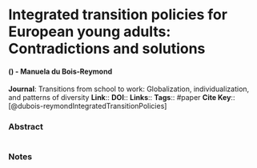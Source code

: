 # Integrated transition policies for European young adults: Contradictions and solutions
#### () - Manuela du Bois-Reymond
**Journal**: Transitions from school to work: Globalization, individualization, and patterns of diversity
**Link**:: 
**DOI**:: 
**Links**:: 
**Tags**:: #paper
**Cite Key**:: [@dubois-reymondIntegratedTransitionPolicies]

### Abstract

```

```

### Notes


